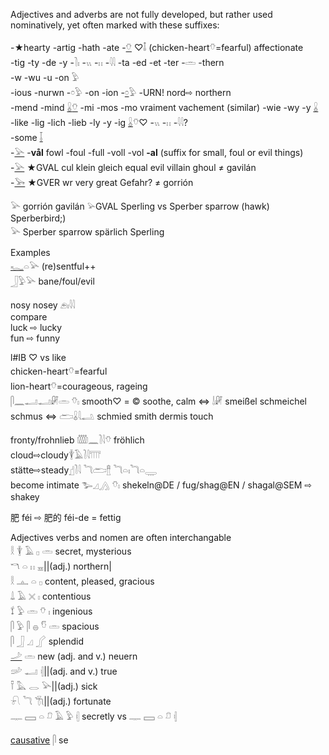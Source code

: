 Adjectives and adverbs are not fully developed, but rather used nominatively, yet often marked with these suffixes:  

-★hearty -artig -hath -ate -[𓄣](𓄣) ♡𓄤  (chicken-heart𓄣=fearful)  affectionate  
-tig -ty -de -y -𓍘𓏤 -𓏭 -𓏮 -𓇋𓇋 -ta -ed -et -ter -𓏛 -thern  
-w -wu -u -on 𓅱  
-ious -nurwn -𓏌𓅱 -on -ion -[𓏌](𓏌)𓅱 -URN!  nord⇨ northern  
-mend -mind [𓏇](𓏇)[𓄣](𓄣) -mi -mos -mo  vraiment vachement (similar) -wie -wy -y [𓏇](𓏇)  
-like -lig -lich -lieb -ly -y -ig [𓏇](𓏇)𓄣♡ -𓏭 -𓏮 -𓇋𓇋?  
-some [𓄥](𓄥)  
-[𓅪](𓅪) -**vål** fowl -foul -full -voll -vol **-al**  (suffix for small, foul or evil things)  
-[𓅪](𓅪) ★GVAL cul klein gleich equal evil villain ghoul ≠ gavilán  
-[𓅨](𓅨) ★GVER wr very great Gefahr? ≠ gorrión  

𓅪 gorrión gavilán 𓅫GVAL Sperling vs Sperber sparrow (hawk) Sperberbird;)  
𓅪 Sperber sparrow spärlich Sperling  

Examples  
[𓆑](𓆑)𓏏𓅪 (re)sentful++  
𓃀𓅱𓅪 bane/foul/evil  


nosy nosey 𓂉𓏤𓇋𓇋  
compare  
luck ⇨ lucky  
fun ⇨ funny  

l#IB ♡ vs like  
chicken-heart𓄣=fearful  
lion-heart𓄣=courageous, rageing  
𓋴𓈖𓂝𓂝𓏞𓏛 𓄣𓏤 smooth♡ = © soothe, calm   ⇔ 𓌃𓏞 smeißel schmeichel schmus ⇔ 𓂧𓏇𓇋𓂢 schmied smith dermis touch  

fronty/frohnlieb 𓏅𓈖𓍘𓇋𓄣 fröhlich  
cloud⇨cloudy𓇉𓄿𓍘𓇋𓇲  
stätte⇨steady𓊨𓍘𓇋  𓆓𓂧𓊽  𓆓𓏏𓏤𓆓𓏏𓇾  
become intimate 𓅧𓈎𓂻 𓄣𓏤  shekeln@DE / fug/shag@EN / shagal@SEM ⇨ shakey  

肥 féi ⇨ 肥​的 féi-de = fettig  

Adjectives verbs and nomen are often interchangable  
𓎛 𓇉 𓄿 𓊪 𓏛 secret, mysterious  
𓎔 𓏏 𓏮 𓈇||(adj.) northern|  
𓎛 𓊵 𓏏 𓊪 content, pleased, gracious  
𓍑 𓄿 𓏴 𓏤 contentious  
𓍍 𓅱 𓏛 𓄣 𓏤 ingenious  
𓋴 𓅱 𓋴 𓐍 𓎸 𓏛 spacious  
𓋴 𓃀 𓈎 𓂾  splendid  
[𓌴](𓌴) 𓏛  new (adj. and v.) neuern  
𓌷 𓂝 𓏜||(adj. and v.) true  
𓍋 𓅓 𓂋 𓅪||(adj.) sick  
𓍯 𓆓 𓇆||(adj.) fortunate  
𓊃 𓈙 𓏏 𓍔 𓄿 𓅱 𓏜 secretly  vs 𓊃 𓈙 𓏏 𓍔 𓏜  

[causative](causative) 𓋴 se  